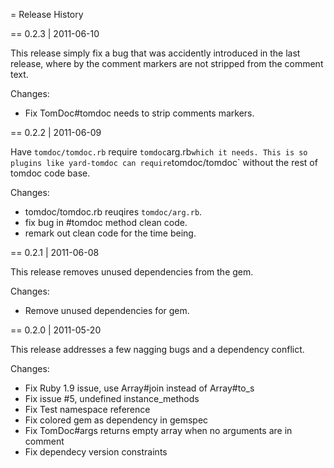 = Release History

== 0.2.3 | 2011-06-10

This release simply fix a bug that was accidently introduced 
in the last release, where by the comment markers are not
stripped from the comment text.

Changes:

* Fix TomDoc#tomdoc needs to strip comments markers.


== 0.2.2 | 2011-06-09

Have `tomdoc/tomdoc.rb` require `tomdoc`arg.rb` which it needs.
This is so plugins like yard-tomdoc can require `tomdoc/tomdoc`
without the rest of tomdoc code base.

Changes:

* tomdoc/tomdoc.rb reuqires `tomdoc/arg.rb`.
* fix bug in #tomdoc method clean code.
* remark out clean code for the time being.


== 0.2.1 | 2011-06-08

This release removes unused dependencies from the gem.

Changes:

* Remove unused dependencies for gem.


== 0.2.0 | 2011-05-20

This release addresses a few nagging bugs and a dependency conflict.

Changes:

* Fix Ruby 1.9 issue, use Array#join instead of Array#to_s
* Fix issue #5, undefined instance_methods
* Fix Test namespace reference
* Fix colored gem as dependency in gemspec
* Fix TomDoc#args returns empty array when no arguments are in comment
* Fix dependecy version constraints
 
